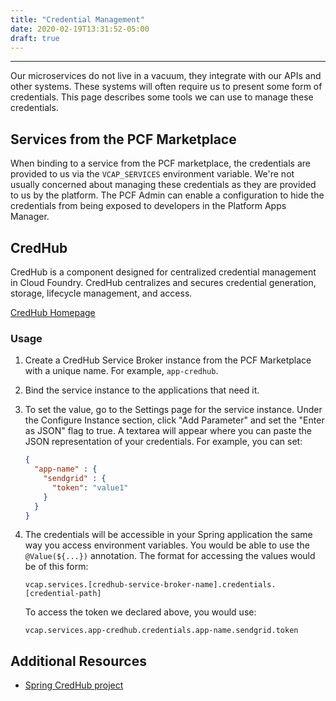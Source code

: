 ```yaml
---
title: "Credential Management"
date: 2020-02-19T13:31:52-05:00
draft: true
---
```


---

Our microservices do not live in a vacuum, they integrate with our APIs and other systems. 
These systems will often require us to present some form of credentials.
This page describes some tools we can use to manage these credentials.

## Services from the PCF Marketplace

When binding to a service from the PCF marketplace, the credentials are provided to us via the `VCAP_SERVICES`
environment variable. We're not usually concerned about managing these credentials as they are provided to us by
the platform. The PCF Admin can enable a configuration to hide the credentials from being exposed to developers in the 
Platform Apps Manager. 

## CredHub

CredHub is a component designed for centralized credential management in Cloud Foundry. 
CredHub centralizes and secures credential generation, storage, lifecycle management, and access.

[CredHub Homepage](https://docs.cloudfoundry.org/credhub/)


### Usage
1. Create a CredHub Service Broker instance from the PCF Marketplace with a unique name. For example, `app-credhub`.
1. Bind the service instance to the applications that need it.
1. To set the value, go to the Settings page for the service instance. Under the Configure Instance section, click 
   "Add Parameter" and set the "Enter as JSON" flag to true. A textarea will appear where you can paste the JSON
   representation of your credentials. For example, you can set: 

    ```json
    {
      "app-name" : {
        "sendgrid" : {
          "token": "value1"
        }
      }
    }
    ```

1. The credentials will be accessible in your Spring application the same way you access environment variables. 
   You would be able to use the `@Value(${...})` annotation. The format for accessing the values would be of this form: 
   ```
   vcap.services.[credhub-service-broker-name].credentials.[credential-path]
   ```
   
   To access the token we declared above, you would use:
   ```
   vcap.services.app-credhub.credentials.app-name.sendgrid.token
   ```

## Additional Resources
- [Spring CredHub project](https://spring.io/projects/spring-credhub)
